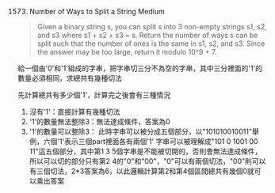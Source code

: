1573. Number of Ways to Split a String
Medium
>Given a binary string s, you can split s into 3 non-empty strings s1, s2, and s3 where s1 + s2 + s3 = s.
>Return the number of ways s can be split such that the number of ones is the same in s1, s2, and s3. Since the answer may be too large, return it modulo 10^9 + 7.

給一個由'0'和'1'組成的字串，把字串切三分不為空的字串，其中三分裡面的'1'的數量必須相同，求總共有幾種切法

先計算總共有多少個'1'，計算完之後會有三種情況
1. 沒有'1'：直接計算有幾種切法
2. '1'的數量無法整除3：無法達成條件，答案為0
3. '1'的數量可以整除3：
此時字串可以被分成五個部分，以"101010010011"舉例，六個'1'表示三個part裡面各有兩個'1'
字串可以被理解成"101 0 1001 00 11"這五個部分，其中第1 3 5個字串是不能被切開的，否則會無法達成條件，所以可以切的部分只有第2 4的"0"和"00"，"0"可以有兩個切法，"00"則可以有三個切法，2*3答案為6，以此邏輯計算第2和第4個區間總共有幾個0就可以乘出答案